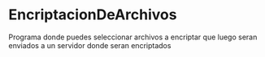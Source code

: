 # EncriptacionDeArchivos
Programa donde puedes seleccionar archivos a encriptar que luego seran enviados a un servidor donde seran encriptados
